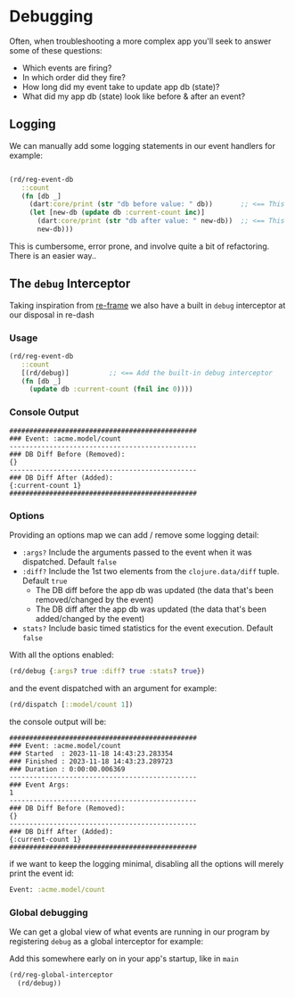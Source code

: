 # Debugging

Often, when troubleshooting a more complex app you'll seek to answer some of these questions:

- Which events are firing?
- In which order did they fire?
- How long did my event take to update app db (state)?
- What did my app db (state) look like before & after an event?

## Logging

We can manually add some logging statements in our event handlers for example:

```clojure

(rd/reg-event-db
   ::count
   (fn [db _]
     (dart:core/print (str "db before value: " db))       ;; <== This
     (let [new-db (update db :current-count inc)]
       (dart:core/print (str "db after value: " new-db))  ;; <== This
       new-db)))
```

This is cumbersome, error prone, and involve quite a bit of refactoring. There is an easier way..

## The `debug` Interceptor

Taking inspiration from [re-frame](https://github.com/Day8/re-frame/blob/master/docs/Debugging.md#the-debug-interceptor) we also have a built in `debug` interceptor at our disposal in re-dash

### Usage

```clojure
(rd/reg-event-db
   ::count
   [(rd/debug)]          ;; <== Add the built-in debug interceptor
   (fn [db _]
     (update db :current-count (fnil inc 0))))
```

### Console Output

```
###############################################
### Event: :acme.model/count
-----------------------------------------------
### DB Diff Before (Removed):
{}
-----------------------------------------------
### DB Diff After (Added):
{:current-count 1}
###############################################
```

### Options

Providing an options map we can add / remove some logging detail:

- `:args?` Include the arguments passed to the event when it was dispatched. Default `false`
- `:diff?` Include the 1st two elements from the `clojure.data/diff` tuple. Default `true`
  - The DB diff before the app db was updated (the data that's been removed/changed by the event)
  - The DB diff after the app db was updated (the data that's been added/changed by the event)
- `stats?` Include basic timed statistics for the event execution. Default `false`

With all the options enabled:

```clojure
(rd/debug {:args? true :diff? true :stats? true})
```

and the event dispatched with an argument for example:

```clojure
(rd/dispatch [::model/count 1])
```

the console output will be:

```
###############################################
### Event: :acme.model/count
### Started  : 2023-11-18 14:43:23.283354
### Finished : 2023-11-18 14:43:23.289723
### Duration : 0:00:00.006369
-----------------------------------------------
### Event Args:
1
-----------------------------------------------
### DB Diff Before (Removed):
{}
-----------------------------------------------
### DB Diff After (Added):
{:current-count 1}
###############################################
```

if we want to keep the logging minimal, disabling all the options will merely print the event id:

```clojure
Event: :acme.model/count
```

### Global debugging

We can get a global view of what events are running in our program by registering `debug` as a global interceptor for example:

Add this somewhere early on in your app's startup, like in `main`

```clojure
(rd/reg-global-interceptor
  (rd/debug))
```
